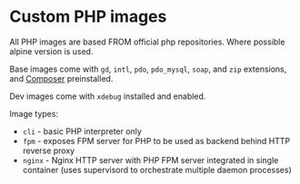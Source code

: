 # Custom PHP images

All PHP images are based FROM official php repositories.
Where possible alpine version is used.

Base images come with `gd`, `intl`, `pdo`, `pdo_mysql`, `soap`, and `zip` extensions,
and [Composer](https://getcomposer.org/) preinstalled.

Dev images come with `xdebug` installed and enabled.

Image types:
- `cli` - basic PHP interpreter only
- `fpm` - exposes FPM server for PHP to be used as backend behind HTTP reverse proxy
- `nginx` - Nginx HTTP server with PHP FPM server integrated in single container (uses supervisord to orchestrate multiple daemon processes)